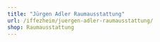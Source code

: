 ```yaml
---
title: "Jürgen Adler Raumausstattung"
url: /iffezheim/juergen-adler-raumausstattung/
shop: Raumausstattung
---
```

